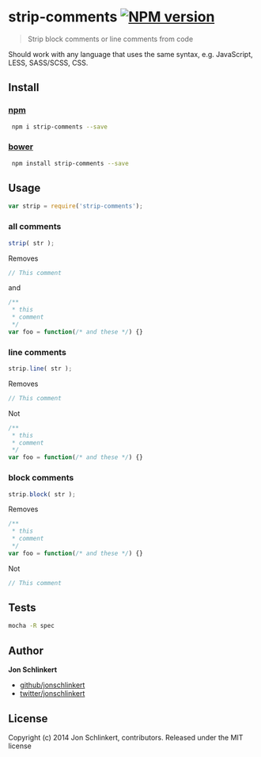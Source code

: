 # strip-comments [![NPM version](https://badge.fury.io/js/strip-comments.png)](http://badge.fury.io/js/strip-comments)

> Strip block comments or line comments from code

Should work with any language that uses the same syntax, e.g. JavaScript, LESS, SASS/SCSS, CSS.

## Install

### [npm](npmjs.org)

```bash
 npm i strip-comments --save
 ```

### [bower](https://github.com/bower/bower)

```bash
 npm install strip-comments --save
 ```

## Usage

```js
var strip = require('strip-comments');
```

### all comments

```js
strip( str );
```
Removes

```js
// This comment
```
and

```js
/**
 * this
 * comment
 */
var foo = function(/* and these */) {}
```

### line comments

```js
strip.line( str );
```
Removes

```js
// This comment
```
Not

```js
/**
 * this
 * comment
 */
var foo = function(/* and these */) {}
```

### block comments

```js
strip.block( str );
```
Removes

```js
/**
 * this
 * comment
 */
var foo = function(/* and these */) {}
```
Not

```js
// This comment
```

## Tests

```bash
mocha -R spec
```


## Author

**Jon Schlinkert**

+ [github/jonschlinkert](https://github.com/jonschlinkert)
+ [twitter/jonschlinkert](http://twitter.com/jonschlinkert)

## License
Copyright (c) 2014 Jon Schlinkert, contributors.
Released under the MIT license